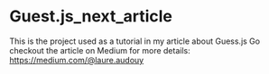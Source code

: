 # Guest.js_next_article

This is the project used as a tutorial in my article about Guess.js
Go checkout the article on Medium for more details: https://medium.com/@laure.audouy
